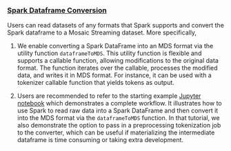 ### [Spark Dataframe Conversion](https://github.com/mosaicml/streaming/blob/main/streaming/base/converters/dataframe_to_mds.py)

Users can read datasets of any formats that Spark supports and convert the Spark dataframe to a Mosaic Streaming dataset. More specifically,

1. We enable converting a Spark DataFrame into an MDS format via the utility function `dataframeToMDS`. This utility function is flexible and supports a callable function, allowing modifications to the original data format. The function iterates over the callable, processes the modified data, and writes it in MDS format. For instance, it can be used with a tokenizer callable function that yields tokens as output.

2. Users are recommended to refer to the starting example [Jupyter notebook](https://github.com/mosaicml/streaming/blob/main/examples/spark_dataframe_to_MDS.ipynb) which demonstrates a complete workflow. It illustrates how to use Spark to read raw data into a Spark DataFrame and then convert it into the MDS format via the `dataframeToMDS` function. In that tutorial, we also demonstrate the option to pass in a preprocessing tokenization job to the converter, which can be useful if materializing the intermediate dataframe is time consuming or taking extra development.
